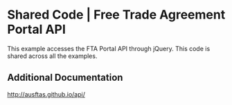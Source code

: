 # Shared Code | Free Trade Agreement Portal API

This example accesses the FTA Portal API through jQuery. This code is shared
across all the examples.

## Additional Documentation

http://ausftas.github.io/api/

